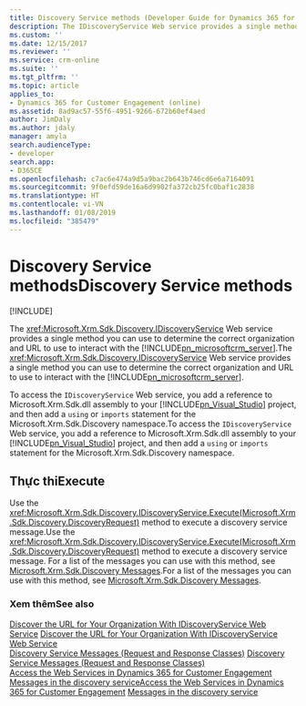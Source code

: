 ```yaml
---
title: Discovery Service methods (Developer Guide for Dynamics 365 for Customer Engagement)| MicrosoftDocs
description: The IDiscoveryService Web service provides a single method which can be used to determine the correct organization and URL to use to interact with the Dynamics 365 for Customer Engagement Server
ms.custom: ''
ms.date: 12/15/2017
ms.reviewer: ''
ms.service: crm-online
ms.suite: ''
ms.tgt_pltfrm: ''
ms.topic: article
applies_to:
- Dynamics 365 for Customer Engagement (online)
ms.assetid: 8ad9ac57-55f6-4951-9266-672b60ef4aed
author: JimDaly
ms.author: jdaly
manager: amyla
search.audienceType:
- developer
search.app:
- D365CE
ms.openlocfilehash: c7ac6e474a9d5a9bac2b643b746cd6e6a7164091
ms.sourcegitcommit: 9f0efd59de16a6d9902fa372cb25fc0baf1c2838
ms.translationtype: HT
ms.contentlocale: vi-VN
ms.lasthandoff: 01/08/2019
ms.locfileid: "385479"
---
```

# <a name="discovery-service-methods"></a><span data-ttu-id="9811c-103">Discovery Service methods</span><span class="sxs-lookup"><span data-stu-id="9811c-103">Discovery Service methods</span></span>

[!INCLUDE[](../../includes/cc_applies_to_update_9_0_0.md)]

<span data-ttu-id="9811c-104">The <xref:Microsoft.Xrm.Sdk.Discovery.IDiscoveryService> Web service provides a single method you can use to determine the correct organization and URL to use to interact with the [!INCLUDE[pn_microsoftcrm_server](../../includes/pn-microsoftcrm-server.md)].</span><span class="sxs-lookup"><span data-stu-id="9811c-104">The <xref:Microsoft.Xrm.Sdk.Discovery.IDiscoveryService> Web service provides a single method you can use to determine the correct organization and URL to use to interact with the [!INCLUDE[pn_microsoftcrm_server](../../includes/pn-microsoftcrm-server.md)].</span></span>  
  
 <span data-ttu-id="9811c-105">To access the `IDiscoveryService` Web service, you add a reference to Microsoft.Xrm.Sdk.dll assembly to your [!INCLUDE[pn_Visual_Studio](../../includes/pn-visual-studio.md)] project, and then add a `using` or `imports` statement for the Microsoft.Xrm.Sdk.Discovery namespace.</span><span class="sxs-lookup"><span data-stu-id="9811c-105">To access the `IDiscoveryService` Web service, you add a reference to Microsoft.Xrm.Sdk.dll assembly to your [!INCLUDE[pn_Visual_Studio](../../includes/pn-visual-studio.md)] project, and then add a `using` or `imports` statement for the Microsoft.Xrm.Sdk.Discovery namespace.</span></span>  
  
## <a name="execute"></a><span data-ttu-id="9811c-106">Thực thi</span><span class="sxs-lookup"><span data-stu-id="9811c-106">Execute</span></span>  
 <span data-ttu-id="9811c-107">Use the <xref:Microsoft.Xrm.Sdk.Discovery.IDiscoveryService.Execute(Microsoft.Xrm.Sdk.Discovery.DiscoveryRequest)> method to execute a discovery service message.</span><span class="sxs-lookup"><span data-stu-id="9811c-107">Use the <xref:Microsoft.Xrm.Sdk.Discovery.IDiscoveryService.Execute(Microsoft.Xrm.Sdk.Discovery.DiscoveryRequest)> method to execute a discovery service message.</span></span> <span data-ttu-id="9811c-108">For a list of the messages you can use with this method, see [Microsoft.Xrm.Sdk.Discovery Messages](messages-discovery-service.md).</span><span class="sxs-lookup"><span data-stu-id="9811c-108">For a list of the messages you can use with this method, see [Microsoft.Xrm.Sdk.Discovery Messages](messages-discovery-service.md).</span></span>  
  
### <a name="see-also"></a><span data-ttu-id="9811c-109">Xem thêm</span><span class="sxs-lookup"><span data-stu-id="9811c-109">See also</span></span>  
 <span data-ttu-id="9811c-110">[Discover the URL for Your Organization With IDiscoveryService Web Service](discover-url-organization-organization-service.md) </span><span class="sxs-lookup"><span data-stu-id="9811c-110">[Discover the URL for Your Organization With IDiscoveryService Web Service](discover-url-organization-organization-service.md) </span></span>  
 <span data-ttu-id="9811c-111">[Discovery Service Messages (Request and Response Classes)](discovery-service-messages-request-response-classes.md) </span><span class="sxs-lookup"><span data-stu-id="9811c-111">[Discovery Service Messages (Request and Response Classes)](discovery-service-messages-request-response-classes.md) </span></span>  
 <span data-ttu-id="9811c-112">[Access the Web Services in Dynamics 365 for Customer Engagement](../authenticate-users.md) [Messages in the discovery service](messages-discovery-service.md)</span><span class="sxs-lookup"><span data-stu-id="9811c-112">[Access the Web Services in Dynamics 365 for Customer Engagement](../authenticate-users.md) [Messages in the discovery service](messages-discovery-service.md)</span></span>
